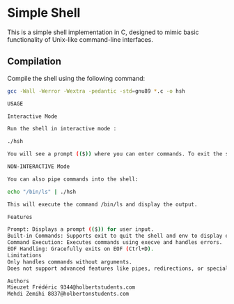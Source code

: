 # Simple Shell

This is a simple shell implementation in C,
designed to mimic basic functionality of Unix-like command-line interfaces.

## Compilation

Compile the shell using the following command:

```bash
gcc -Wall -Werror -Wextra -pedantic -std=gnu89 *.c -o hsh

USAGE

Interactive Mode

Run the shell in interactive mode :

./hsh

You will see a prompt (($)) where you can enter commands. To exit the shell, type exit.

NON-INTERACTIVE Mode

You can also pipe commands into the shell:

echo "/bin/ls" | ./hsh

This will execute the command /bin/ls and display the output.

Features

Prompt: Displays a prompt (($)) for user input.
Built-in Commands: Supports exit to quit the shell and env to display environment variables.
Command Execution: Executes commands using execve and handles errors.
EOF Handling: Gracefully exits on EOF (Ctrl+D).
Limitations
Only handles commands without arguments.
Does not support advanced features like pipes, redirections, or special characters.

Authors
Mieuzet Frédéric 9344@holbertstudents.com
Mehdi Zemihi 8837@holbertonstudents.com
